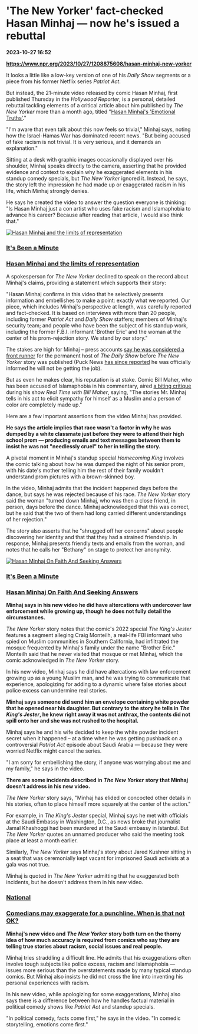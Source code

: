 # 'The New Yorker' fact-checked Hasan Minhaj — now he's issued a rebuttal

**2023-10-27 16:52**

**https://www.npr.org/2023/10/27/1208875608/hasan-minhaj-new-yorker**

It looks a little like a low-key version of one of his _Daily Show_ segments or a piece from his former Netflix series _Patriot Act_.

But instead, the 21-minute video released by comic Hasan Minhaj, first published Thursday in the _Hollywood Reporter_, is a personal, detailed rebuttal tackling elements of a critical article about him published by _The_ _New Yorker_ more than a month ago, titled "[Hasan Minhaj's 'Emotional Truths'](https://www.newyorker.com/news/annals-of-communications/hasan-minhajs-emotional-truths)."

"I'm aware that even talk about this now feels so trivial," Minhaj says, noting how the Israel-Hamas War has dominated recent news. "But being accused of fake racism is not trivial. It is very serious, and it demands an explanation."

Sitting at a desk with graphic images occasionally displayed over his shoulder, Minhaj speaks directly to the camera, asserting that he provided evidence and context to explain why he exaggerated elements in his standup comedy specials, but _The_ _New Yorker_ ignored it. Instead, he says, the story left the impression he had made up or exaggerated racism in his life, which Minhaj strongly denies.

He says he created the video to answer the question everyone is thinking: "Is Hasan Minhaj just a con artist who uses fake racism and Islamaphobia to advance his career? Because after reading that article, I would also think that."

[![Hasan Minhaj and the limits of representation](https://media.npr.org/assets/img/2023/09/29/ibam-092923-1-_sq-ee5ee460e8e8e155fc99ce433d7e74b210917e5c-s100-c15.jpg)](https://www.npr.org/2023/09/29/1197954046/its-been-a-minute-draft-09-29-2023)

### [It's Been a Minute](https://www.npr.org/podcasts/510317/its-been-a-minute)

### [Hasan Minhaj and the limits of representation](https://www.npr.org/2023/09/29/1197954046/its-been-a-minute-draft-09-29-2023)

A spokesperson for _The New Yorker_ declined to speak on the record about Minhaj's claims, providing a statement which supports their story:

"Hasan Minhaj confirms in this video that he selectively presents information and embellishes to make a point: exactly what we reported. Our piece, which includes Minhaj's perspective at length, was carefully reported and fact-checked. It is based on interviews with more than 20 people, including former _Patriot Act_ and _Daily Show_ staffers; members of Minhaj's security team; and people who have been the subject of his standup work, including the former F.B.I. informant 'Brother Eric' and the woman at the center of his prom-rejection story. We stand by our story."

The stakes are high for Minhaj – press accounts [say he was considered a front runner](https://variety.com/2023/tv/news/hasan-minhaj-daily-show-host-1235685137/) for the permanent host of _The Daily Show_ before _The_ _New Yorker_ story was published (Puck News [has since reported](https://puck.news/newsletter_content/what-im-hearing-clooneys-savior-play-mahas-misstep-and-late-night-moves/) he was officially informed he will not be getting the job).

But as even he makes clear, his reputation is at stake. Comic Bill Maher, who has been accused of Islamaphobia in his commentary, aired [a biting critique](https://youtu.be/HTMO2ooMLf8?si=6mT_mk0U30M3WbQI&t=74) during his show _Real Time with Bill Maher_, saying, "The stories Mr. Minhaj tells in his act to elicit sympathy for himself as a Muslim and a person of color are completely made up."

Here are a few important assertions from the video Minhaj has provided.

**He says the article implies that race wasn't a factor in why he was dumped by a white classmate just before they were to attend their high school prom — producing emails and text messages between them to insist he was not "needlessly cruel" to her in telling the story.**

A pivotal moment in Minhaj's standup special _Homecoming King_ involves the comic talking about how he was dumped the night of his senior prom, with his date's mother telling him the rest of their family wouldn't understand prom pictures with a brown-skinned boy.

In the video, Minhaj admits that the incident happened days before the dance, but says he was rejected because of his race. _The New Yorker_ story said the woman "turned down Minhaj, who was then a close friend, in person, days before the dance. Minhaj acknowledged that this was correct, but he said that the two of them had long carried different understandings of her rejection."

The story also asserts that he "shrugged off her concerns" about people discovering her identity and that that they had a strained friendship. In response, Minhaj presents friendly texts and emails from the woman, and notes that he calls her "Bethany" on stage to protect her anonymity.

[![Hasan Minhaj On Faith And Seeking Answers](https://media.npr.org/assets/img/2020/05/28/2018-117_g_0054_r_sq-519323c41ff19dcde1b4ac88953c4c2a6acca788-s100-c15.jpg)](https://www.npr.org/2020/05/28/864313818/hasan-minhaj-on-faith-and-seeking-answers)

### [It's Been a Minute](https://www.npr.org/podcasts/510317/its-been-a-minute)

### [Hasan Minhaj On Faith And Seeking Answers](https://www.npr.org/2020/05/28/864313818/hasan-minhaj-on-faith-and-seeking-answers)

**Minhaj says in his new video he did have altercations with undercover law enforcement while growing up, though he does not fully detail the circumstances.**

_The New Yorker_ story notes that the comic's 2022 special _The King's Jester_ features a segment alleging Craig Monteilh, a real-life FBI informant who spied on Muslim communities in Southern California, had infiltrated the mosque frequented by Minhaj's family under the name "Brother Eric." Monteilh said that he never visited that mosque or met Minhaj, which the comic acknowledged in _The New Yorker_ story.

In his new video, Minhaj says he did have altercations with law enforcement growing up as a young Muslim man, and he was trying to communicate that experience, apologizing for adding to a dynamic where false stories about police excess can undermine real stories.

**Minhaj says someone did send him an envelope containing white powder that he opened near his daughter. But contrary to the story he tells in** _**The King's Jester**_**, he knew right away it was not anthrax, the contents did not spill onto her and she was not rushed to the hospital.**

Minhaj says he and his wife decided to keep the white powder incident secret when it happened – at a time when he was getting pushback on a controversial _Patriot Act_ episode about Saudi Arabia — because they were worried Netflix might cancel the series.

"I am sorry for embellishing the story, if anyone was worrying about me and my family," he says in the video.

**There are some incidents described in** _**The**_ _**New Yorker**_ **story that Minhaj doesn't address in his new video.**

_The New Yorker_ story says, "Minhaj has elided or concocted other details in his stories, often to place himself more squarely at the center of the action."

For example, in _The King's Jester_ special, Minhaj says he met with officials at the Saudi Embassy in Washington, D.C., as news broke that journalist Jamal Khashoggi had been murdered at the Saudi embassy in Istanbul. But _The New Yorker_ quotes an unnamed producer who said the meeting took place at least a month earlier.

Similarly, _The_ _New Yorker_ says Minhaj's story about Jared Kushner sitting in a seat that was ceremonially kept vacant for imprisoned Saudi activists at a gala was not true.

Minhaj is quoted in _The New Yorker_ admitting that he exaggerated both incidents, but he doesn't address them in his new video.

### [National](https://www.npr.org/sections/national/)

### [Comedians may exaggerate for a punchline. When is that not OK?](https://www.npr.org/2023/09/22/1200994910/comedians-may-exaggerate-for-a-punchline-when-is-that-not-ok)

**Minhaj's new video and** _**The**_ _**New Yorker**_ **story both turn on the thorny idea of how much accuracy is required from comics who say they are telling true stories about racism, social issues and real people.**

Minhaj tries straddling a difficult line. He admits that his exaggerations often involve tough subjects like police excess, racism and Islamaphobia — issues more serious than the overstatements made by many typical standup comics. But Minhaj also insists he did not cross the line into inventing his personal experiences with racism.

In his new video, while apologizing for some exaggerations, Minhaj also says there is a difference between how he handles factual material in political comedy shows like _Patriot Act_ and standup specials.

"In political comedy, facts come first," he says in the video. "In comedic storytelling, emotions come first."